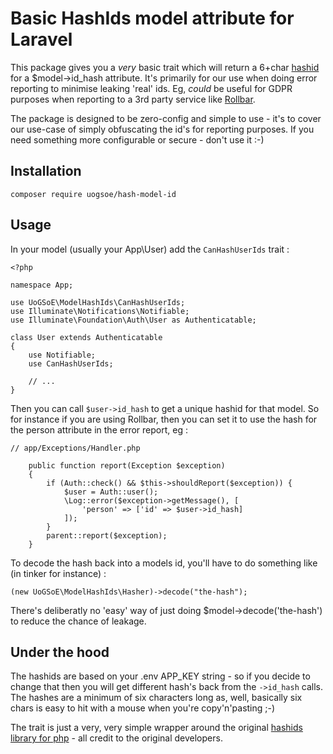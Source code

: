 # Basic HashIds model attribute for Laravel

This package gives you a _very_ basic trait which will return a 6+char [hashid](https://github.com/ivanakimov/hashids.php)
for a $model->id_hash attribute.  It's primarily for our use when doing error reporting to minimise leaking 'real' ids.
Eg, _could_ be useful for GDPR purposes when reporting to a 3rd party service like [Rollbar](https://rollbar.com/).

The package is designed to be zero-config and simple to use - it's to cover our use-case of simply obfuscating the
id's for reporting purposes.  If you need something more configurable or secure - don't use it :-)

## Installation

```
composer require uogsoe/hash-model-id
```

## Usage

In your model (usually your App\User) add the `CanHashUserIds` trait :

```
<?php

namespace App;

use UoGSoE\ModelHashIds\CanHashUserIds;
use Illuminate\Notifications\Notifiable;
use Illuminate\Foundation\Auth\User as Authenticatable;

class User extends Authenticatable
{
    use Notifiable;
    use CanHashUserIds;

    // ...
}
```

Then you can call `$user->id_hash` to get a unique hashid for that model.  So for instance if you are using Rollbar, then you
can set it to use the hash for the person attribute in the error report, eg :

```
// app/Exceptions/Handler.php

    public function report(Exception $exception)
    {
        if (Auth::check() && $this->shouldReport($exception)) {
            $user = Auth::user();
            \Log::error($exception->getMessage(), [
                'person' => ['id' => $user->id_hash]
            ]);
        }
        parent::report($exception);
    }
```

To decode the hash back into a models id, you'll have to do something like (in tinker for instance) :

```
(new UoGSoE\ModelHashIds\Hasher)->decode("the-hash");
```

There's deliberatly no 'easy' way of just doing $model->decode('the-hash') to reduce the chance of leakage.

## Under the hood

The hashids are based on your .env APP_KEY string - so if you decide to change that then you will get different hash's back
from the `->id_hash` calls.  The hashes are a minimum of six characters long as, well, basically six chars is easy to hit
with a mouse when you're copy'n'pasting ;-)

The trait is just a very, very simple wrapper around the original [hashids library for php](https://github.com/ivanakimov/hashids.php) - all credit to the original developers.
